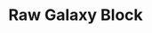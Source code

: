 # Raw Galaxy Block

<figure><img src="https://github.com/user-attachments/assets/88aab0b1-c76b-436e-9c83-4e4abf01460e" alt=""><figcaption></figcaption></figure>

